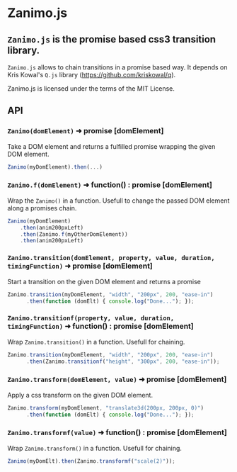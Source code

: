 # Zanimo.js

## `Zanimo.js` is the promise based css3 transition library.

`Zanimo.js` allows to chain transitions in a promise based way.
It depends on Kris Kowal's `Q.js` library (https://github.com/kriskowal/q).

Zanimo.js is licensed under the terms of the MIT License.

## API

### `Zanimo(domElement)` ➜  promise [domElement]

Take a DOM element and returns a fulfilled promise wrapping the given DOM element.

~~~ javascript
Zanimo(myDomElement).then(...)
~~~

### `Zanimo.f(domElement)` ➜  function() : promise [domElement]

Wrap the `Zanimo()` in a function.
Usefull to change the passed DOM element along a promises chain.

~~~ javascript
Zanimo(myDomElement)
    .then(anim200pxLeft)
    .then(Zanimo.f(myOtherDomElement))
    .then(anim200pxLeft)
~~~

### `Zanimo.transition(domElement, property, value, duration, timingFunction)`  ➜  promise [domElement]

Start a transition on the given DOM element and returns a promise

~~~ javascript
Zanimo.transition(myDomElement, "width", "200px", 200, "ease-in")
      .then(function (domElt) { console.log("Done..."); });
~~~

### `Zanimo.transitionf(property, value, duration, timingFunction)`  ➜  function() : promise [domElement]

Wrap `Zanimo.transition()` in a function.
Usefull for chaining.

~~~ javascript
Zanimo.transition(myDomElement, "width", "200px", 200, "ease-in")
      .then(Zanimo.transitionf("height", "300px", 200, "ease-in"));
~~~

### `Zanimo.transform(domElement, value)`  ➜  promise [domElement]

Apply a css transform on the given DOM element.

~~~ javascript
Zanimo.transform(myDomElement, "translate3d(200px, 200px, 0)")
      .then(function (domElt) { console.log("Done..."); });
~~~

### `Zanimo.transformf(value)`  ➜  function() : promise [domElement]

Wrap `Zanimo.transform()` in a function.
Usefull for chaining.

~~~ javascript
Zanimo(myDomElt).then(Zanimo.transformf("scale(2)"));
~~~
